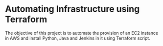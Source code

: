 # Automating Infrastructure using Terraform


The objective of this project is to automate the provision of an EC2 instance in AWS and install Python, Java and Jenkins in it using Terraform script.
